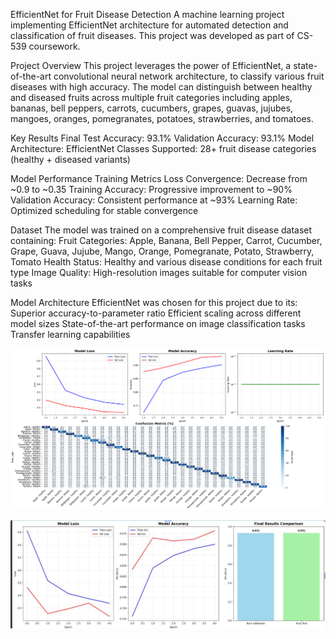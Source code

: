 EfficientNet for Fruit Disease Detection
A machine learning project implementing EfficientNet architecture for automated detection and classification of fruit diseases. This project was developed as part of CS-539 coursework.

Project Overview
This project leverages the power of EfficientNet, a state-of-the-art convolutional neural network architecture, to classify various fruit diseases with high accuracy. The model can distinguish between healthy and diseased fruits across multiple fruit categories including apples, bananas, bell peppers, carrots, cucumbers, grapes, guavas, jujubes, mangoes, oranges, pomegranates, potatoes, strawberries, and tomatoes.

Key Results
Final Test Accuracy: 93.1%
Validation Accuracy: 93.1%
Model Architecture: EfficientNet
Classes Supported: 28+ fruit disease categories (healthy + diseased variants)

Model Performance
Training Metrics
Loss Convergence: Decrease from ~0.9 to ~0.35
Training Accuracy: Progressive improvement to ~90%
Validation Accuracy: Consistent performance at ~93%
Learning Rate: Optimized scheduling for stable convergence

Dataset
The model was trained on a comprehensive fruit disease dataset containing:
Fruit Categories: Apple, Banana, Bell Pepper, Carrot, Cucumber, Grape, Guava, Jujube, Mango, Orange, Pomegranate, Potato, Strawberry, Tomato
Health Status: Healthy and various disease conditions for each fruit type
Image Quality: High-resolution images suitable for computer vision tasks

Model Architecture
EfficientNet was chosen for this project due to its:
Superior accuracy-to-parameter ratio
Efficient scaling across different model sizes
State-of-the-art performance on image classification tasks
Transfer learning capabilities

![Model Performance Comparison](Figure_1.png)

![Detailed Results with Confusion Matrix](Graph1.JPG)
